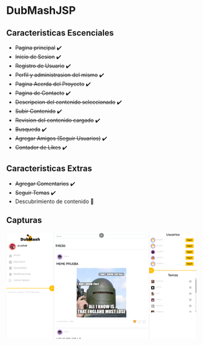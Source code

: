 # DubMashJSP

## Caracteristicas Escenciales
* ~~Pagina principal~~ ✔️ 
* ~~Inicio de Sesion~~ ✔️ 
* ~~Registro de Usuario~~ ✔️ 
* ~~Perfil y administrasion del mismo~~ ✔️ 
* ~~Pagina Acerda del Proyecto~~ ✔️ 
* ~~Pagina de Contacto~~ ✔️ 
* ~~Descripcion del contenido seleccionado~~ ✔️ 
* ~~Subir Contenido~~ ✔️ 
* ~~Revision del contenido cargado~~ ✔️ 
* ~~Busqueda~~ ✔️ 
* ~~Agregar Amigos (Seguir Usuarios)~~ ✔️ 
* ~~Contador de Likes~~ ✔️ 

## Caracteristicas Extras
* ~~Agregar Comentarios~~ ✔️ 
* ~~Seguir Temas~~ ✔️ 
* Descubrimiento de contenido 👀

## Capturas
![captura1](capturas/1.png)
